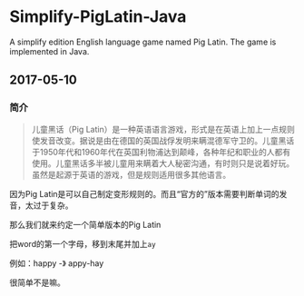 # Simplify-PigLatin-Java
A simplify edition English language game named Pig Latin. The game is implemented in Java.

## 2017-05-10

### 简介

> 儿童黑话（Pig Latin）是一种英语语言游戏，形式是在英语上加上一点规则使发音改变。据说是由在德国的英国战俘发明来瞒混德军守卫的。儿童黑话于1950年代和1960年代在英国利物浦达到颠峰，各种年纪和职业的人都有使用。儿童黑话多半被儿童用来瞒着大人秘密沟通，有时则只是说着好玩。虽然是起源于英语的游戏，但是规则适用很多其他语言。

因为Pig Latin是可以自己制定变形规则的。而且“官方的”版本需要判断单词的发音，太过于复杂。

那么我们就来约定一个简单版本的Pig Latin

把word的第一个字母，移到末尾并加上`ay`

例如：happy -》 appy-hay

很简单不是嘛。